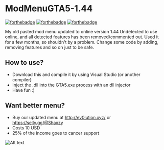 # ModMenuGTA5-1.44
[![forthebadge](https://forthebadge.com/images/badges/made-with-c-plus-plus.svg)](https://forthebadge.com)
[![forthebadge](https://forthebadge.com/images/badges/built-by-developers.svg)](https://forthebadge.com)
[![forthebadge](https://forthebadge.com/images/badges/built-with-love.svg)](https://forthebadge.com)

My old pasted mod menu updated to online version 1.44
Undetected to use online, and all detected features has been removed/commented out.
Used it for a few months, so shouldn't by a problem. Change some code by adding, removing features and so on just to be safe.
## How to use?
- Download this and compile it by using Visual Studio (or another compiler)
- Inject the .dll into the GTA5.exe process with an dll injector
- Have fun :)

## Want better menu?
- Buy our updated menu at http://ev0lution.xyz/ or https://selly.gg/@Shaxzy
- Costs 10 USD
- 25% of the income goes to cancer support

![Alt text](https://steamuserimages-a.akamaihd.net/ugc/949586755955472771/B542A3BF8DC48EBC27A6E9AD5830C6702B258BC0/ "ev0lution menu OLD 1.44")
